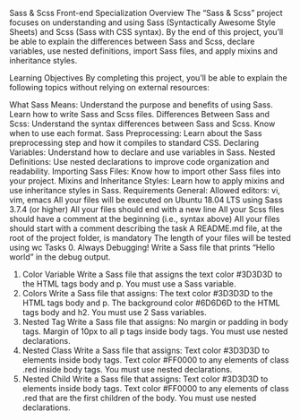 Sass & Scss
Front-end Specialization
Overview
The “Sass & Scss” project focuses on understanding and using Sass (Syntactically Awesome Style Sheets) and Scss (Sass with CSS syntax). By the end of this project, you’ll be able to explain the differences between Sass and Scss, declare variables, use nested definitions, import Sass files, and apply mixins and inheritance styles.

Learning Objectives
By completing this project, you’ll be able to explain the following topics without relying on external resources:

What Sass Means:
Understand the purpose and benefits of using Sass.
Learn how to write Sass and Scss files.
Differences Between Sass and Scss:
Understand the syntax differences between Sass and Scss.
Know when to use each format.
Sass Preprocessing:
Learn about the Sass preprocessing step and how it compiles to standard CSS.
Declaring Variables:
Understand how to declare and use variables in Sass.
Nested Definitions:
Use nested declarations to improve code organization and readability.
Importing Sass Files:
Know how to import other Sass files into your project.
Mixins and Inheritance Styles:
Learn how to apply mixins and use inheritance styles in Sass.
Requirements
General:
Allowed editors: vi, vim, emacs
All your files will be executed on Ubuntu 18.04 LTS using Sass 3.7.4 (or higher)
All your files should end with a new line
All your Scss files should have a comment at the beginning (i.e., syntax above)
All your files should start with a comment describing the task
A README.md file, at the root of the project folder, is mandatory
The length of your files will be tested using wc
Tasks
0. Always Debugging!
Write a Sass file that prints “Hello world” in the debug output.
1. Color Variable
Write a Sass file that assigns the text color #3D3D3D to the HTML tags body and p.
You must use a Sass variable.
2. Colors
Write a Sass file that assigns:
The text color #3D3D3D to the HTML tags body and p.
The background color #6D6D6D to the HTML tags body and h2.
You must use 2 Sass variables.
3. Nested Tag
Write a Sass file that assigns:
No margin or padding in body tags.
Margin of 10px to all p tags inside body tags.
You must use nested declarations.
4. Nested Class
Write a Sass file that assigns:
Text color #3D3D3D to elements inside body tags.
Text color #FF0000 to any elements of class .red inside body tags.
You must use nested declarations.
5. Nested Child
Write a Sass file that assigns:
Text color #3D3D3D to elements inside body tags.
Text color #FF0000 to any elements of class .red that are the first children of the body.
You must use nested declarations.
